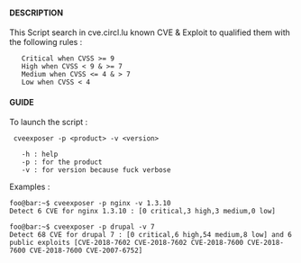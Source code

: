 #### DESCRIPTION
This Script search in cve.circl.lu known CVE & Exploit to qualified them with the following rules :

       Critical when CVSS >= 9 
       High when CVSS < 9 & >= 7 
       Medium when CVSS <= 4 & > 7 
       Low when CVSS < 4 


#### GUIDE 
To launch the script :

```
 cveexposer -p <product> -v <version>

   -h : help
   -p : for the product
   -v : for version because fuck verbose
 ```
   
Examples :
```console
foo@bar:~$ cveexposer -p nginx -v 1.3.10
Detect 6 CVE for nginx 1.3.10 : [0 critical,3 high,3 medium,0 low]
```
```console
foo@bar:~$ cveexposer -p drupal -v 7 
Detect 68 CVE for drupal 7 : [0 critical,6 high,54 medium,8 low] and 6 public exploits [CVE-2018-7602 CVE-2018-7602 CVE-2018-7600 CVE-2018-7600 CVE-2018-7600 CVE-2007-6752]
```
